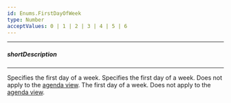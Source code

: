 ```yaml
---
id: Enums.FirstDayOfWeek
type: Number
acceptValues: 0 | 1 | 2 | 3 | 4 | 5 | 6
---
```

---
##### shortDescription
<!-- Description goes here -->

---
<!-- Description goes here -->
Specifies the first day of a week.
Specifies the first day of a week. Does not apply to the [agenda view](/concepts/05%20UI%20Components/Scheduler/060%20Views/010%20View%20Types/050%20Agenda%20View.md '/Documentation/Guide/UI_Components/Scheduler/Views/View_Types/#Agenda_View').
The first day of a week. Does not apply to the [agenda view](/concepts/05%20UI%20Components/Scheduler/060%20Views/010%20View%20Types/050%20Agenda%20View.md '/Documentation/Guide/UI_Components/Scheduler/Views/View_Types/#Agenda_View').